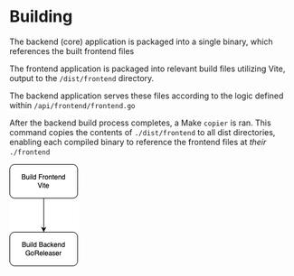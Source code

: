 # Building

The backend (core) application is packaged into a single binary, which references the built frontend files

The frontend application is packaged into relevant build files utilizing Vite, output to the `/dist/frontend` directory.

The backend application serves these files according to the logic defined within `/api/frontend/frontend.go`

After the backend build process completes, a Make `copier` is ran. This command copies the contents of `./dist/frontend` to all dist directories, enabling each compiled binary to reference the frontend files at *their* `./frontend`

![build](../_img/build.drawio.png)
